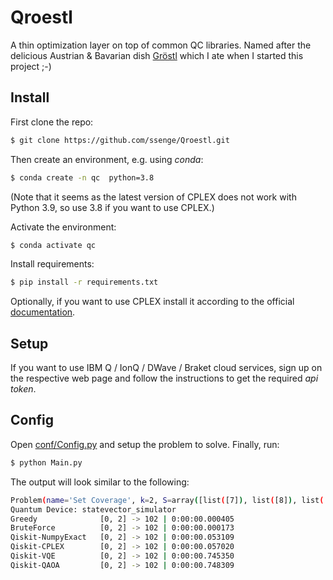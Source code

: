 # Qroestl
A thin optimization layer on top of common QC libraries. Named after the delicious Austrian & Bavarian dish [Gröstl](https://de.wikipedia.org/wiki/Tiroler_Gröstl) which I ate when I started this project ;-)

## Install

First clone the repo:
```bash
$ git clone https://github.com/ssenge/Qroestl.git
```

Then create an environment, e.g. using _conda_:
```bash
$ conda create -n qc  python=3.8
```

(Note that it seems as the latest version of CPLEX does not work with Python 3.9, so use 3.8 if you want to use CPLEX.)

Activate the environment:

```bash
$ conda activate qc
```

Install requirements:
```bash
$ pip install -r requirements.txt
```

Optionally, if you want to use CPLEX install it according to the official [documentation](https://www.ibm.com/products/ilog-cplex-optimization-studio).

## Setup

If you want to use IBM Q / IonQ / DWave / Braket cloud services, sign up on the respective web page and follow the instructions to get the required _api token_.

## Config

Open [conf/Config.py](run/Config.py) and setup the problem to solve. Finally, run:

```bash
$ python Main.py
```

The output will look similar to the following:
```bash
Problem(name='Set Coverage', k=2, S=array([list([7]), list([8]), list([1, 2])], dtype=object), W=[100, 1, 1, 1])
Quantum Device: statevector_simulator
Greedy              [0, 2] -> 102 | 0:00:00.000405
BruteForce          [0, 2] -> 102 | 0:00:00.000173
Qiskit-NumpyExact   [0, 2] -> 102 | 0:00:00.053109
Qiskit-CPLEX        [0, 2] -> 102 | 0:00:00.057020
Qiskit-VQE          [0, 2] -> 102 | 0:00:00.745350
Qiskit-QAOA         [0, 2] -> 102 | 0:00:00.748309
```


